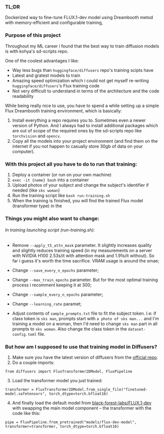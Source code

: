 ### TL;DR

Dockerized way to fine-tune FLUX.1-dev model using Dreambooth metod with memory-efficient and configurable training,

### Purpose of this project

Throughout my ML career i found that the best way to train diffusion models is with kohya's sd-scripts repo.

One of the coolest advantages I like:

- Way less bugs than `huggingface/diffusers` repo's training scipts have
- Latest and gratest models to train
- Amazing speed optimization which i could not get myself re-writing `huggingface/diffusers`'s Flux training code
- Not very difficult to understand in terms of the architecture and the code readability

While being really nice to use, you have to spend a while setting up a simple Flux Dreambooth training environment, which is basically:

1. Install everything a repo requires you to. Sometimes even a newer version of Python. And I always had to install additional packages which are out of scope of the required ones by the sd-scripts repo like `torchvision` and `opencv`.
2. Copy all the models into your project environment (and find them on the internet if you not happen to casually store 30gb of data on your computer).

### With this project all you have to do to run that training:

1. Deploy a container (or run on your own machine)
2. `exec -it {name} bash` into a container
3. Upload photos of your subject and change the subject's identifier if needed (like `sks woman`)
4. Run the training script like `bash run-training.sh`
5. When the training is finished, you will find the trained Flux model (transformer type) in the

### Things you might also want to change:

###### In training launching script (run-training.sh):

- Remove `--apply_t5_attn_mask` parameter. It slightly increases quality and slightly reduces training speed (in my measurements on a server with NVIDIA H100 2.53s/it with attention mask and 1.91s/it without). So far i guess it's worth the time sacrifice. VRAM usage is around the smae;
- Change `--save_every_n_epochs` parameter;
- Change `--max_train_epochs` parameter. But for the most optimal training process i recomment keeping it at 300;

- Change `--sample_every_n_epochs` parameter;
- Change `--learning_rate` paramet;
- Adjust contents of `sample_prompts.txt` file to fit the subject token. I.e: if class token is `sks man`, prompts start with `a photo of sks man...` and I'm training a model on a woman, then I'd need to change `sks man` part in all prompts to `sks woman`. Also change the class token in the `dataset-config.toml` file.

### But how am I supposed to use that training model in Diffusers?

1. Make sure you have the latest version of diffusers from the [official repo](https://github.com/huggingface/diffusers).
2. Do a couple imports:

```
from diffusers import FluxTransformer2DModel, FluxPipeline
```

3. Load the transformer model you just trained:

```
transformer = FluxTransformer2DModel.from_single_file("finetuned-model.safetensors", torch_dtype=torch.bfloat16)
```

4. And finally load the default model from [black-forest-labs/FLUX.1-dev](https://huggingface.co/black-forest-labs/FLUX.1-dev) with swapping the main model component – the transformer with the code like this:

```
pipe = FluxPipeline.from_pretrained("models/flux-dev-model", transformer=transformer, torch_dtype=torch.bfloat16)
```
